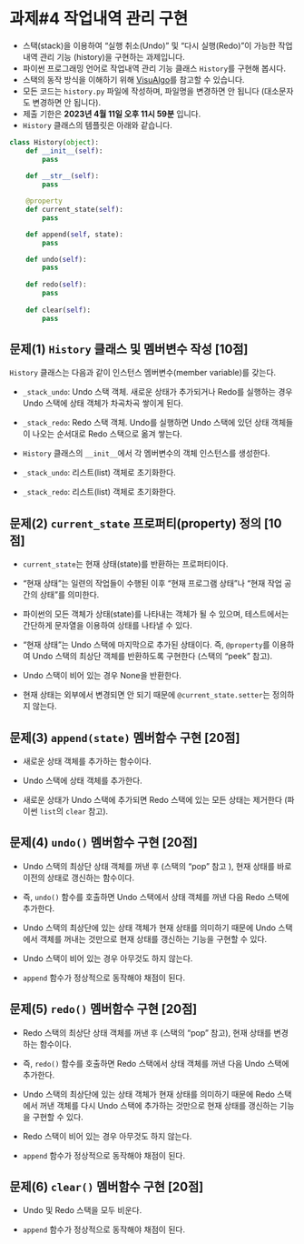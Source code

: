 
# 과제#4 작업내역 관리 구현

- 스택(stack)을 이용하여 “실행 취소(Undo)” 및 “다시 실행(Redo)”이 가능한 작업내역 관리 기능  (history)을 구현하는 과제입니다.
- 파이썬 프로그래밍 언어로 작업내역 관리 기능 클래스 `History`를 구현해 봅시다.
- 스택의 동작 방식을 이해하기 위해 [VisuAlgo](https://visualgo.net/en)를 참고할 수 있습니다.
- 모든 코드는 `history.py` 파일에 작성하며, 파일명을 변경하면 안 됩니다 (대소문자도 변경하면 안 됩니다).
- 제출 기한은 **2023년 4월 11일 오후 11시 59분** 입니다.
- `History` 클래스의 템플릿은 아래와 같습니다.

```Python
class History(object):
    def __init__(self):
        pass
    
    def __str__(self):
        pass

    @property
    def current_state(self):
        pass

    def append(self, state):
        pass

    def undo(self):
        pass
    
    def redo(self):
        pass
    
    def clear(self):
        pass
```

## 문제(1) `History` 클래스 및 멤버변수 작성 [10점]

`History` 클래스는 다음과 같이 인스턴스 멤버변수(member variable)를 갖는다.

- `_stack_undo`: Undo 스택 객체. 새로운 상태가 추가되거나 Redo를 실행하는 경우 Undo 스택에 상태 객체가 차곡차곡 쌓이게 된다.

- `_stack_redo`: Redo 스택 객체. Undo를 실행하면 Undo 스택에 있던 상태 객체들이 나오는 순서대로 Redo 스택으로 옮겨 쌓는다.

- `History` 클래스의 `__init__`에서 각 멤버변수의 객체 인스턴스를 생성한다.
- `_stack_undo`: 리스트(list) 객체로 초기화한다.
- `_stack_redo`: 리스트(list) 객체로 초기화한다.


## 문제(2) `current_state` 프로퍼티(property) 정의 [10점]
- `current_state`는 현재 상태(state)를 반환하는 프로퍼티이다.

- “현재 상태”는 일련의 작업들이 수행된 이후 “현재 프로그램 상태”나 “현재 작업 공간의 상태”를 의미한다.

- 파이썬의 모든 객체가 상태(state)를 나타내는 객체가 될 수 있으며, 테스트에서는 간단하게 문자열을 이용하여 상태를 나타낼 수 있다.

- “현재 상태”는 Undo 스택에 마지막으로 추가된 상태이다. 즉, `@property`를 이용하여 Undo 스택의 최상단 객체를 반환하도록 구현한다 (스택의 “peek” 참고).

- Undo 스택이 비어 있는 경우 None을 반환한다.

- 현재 상태는 외부에서 변경되면 안 되기 때문에 `@current_state.setter`는 정의하지 않는다.


## 문제(3) `append(state)` 멤버함수 구현 [20점]
- 새로운 상태 객체를 추가하는 함수이다.

- Undo 스택에 상태 객체를 추가한다.

- 새로운 상태가 Undo 스택에 추가되면 Redo 스택에 있는 모든 상태는 제거한다 (파이썬 `list`의 `clear` 참고).


## 문제(4) `undo()` 멤버함수 구현 [20점]
- Undo 스택의 최상단 상태 객체를 꺼낸 후 (스택의 “pop” 참고 ), 현재 상태를 바로 이전의 상태로 갱신하는 함수이다.

- 즉, `undo()` 함수를 호출하면 Undo 스택에서 상태 객체를 꺼낸 다음 Redo 스택에 추가한다.

- Undo 스택의 최상단에 있는 상태 객체가 현재 상태를 의미하기 때문에 Undo 스택에서 객체를 꺼내는 것만으로 현재 상태를 갱신하는 기능을 구현할 수 있다.

- Undo 스택이 비어 있는 경우 아무것도 하지 않는다.

- `append` 함수가 정상적으로 동작해야 채점이 된다.

## 문제(5) `redo()` 멤버함수 구현 [20점]

- Redo 스택의 최상단 상태 객체를 꺼낸 후 (스택의 “pop” 참고), 현재 상태를 변경하는 함수이다.

- 즉, `redo()` 함수를 호출하면 Redo 스택에서 상태 객체를 꺼낸 다음 Undo 스택에 추가한다.

- Undo 스택의 최상단에 있는 상태 객체가 현재 상태를 의미하기 때문에 Redo 스택에서 꺼낸 객체를 다시 Undo 스택에 추가하는 것만으로 현재 상태를 갱신하는 기능을 구현할 수 있다.

- Redo 스택이 비어 있는 경우 아무것도 하지 않는다.

- `append` 함수가 정상적으로 동작해야 채점이 된다.

## 문제(6)  `clear()` 멤버함수 구현 [20점]

- Undo 및 Redo 스택을 모두 비운다.

- `append` 함수가 정상적으로 동작해야 채점이 된다.

